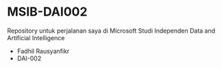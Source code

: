 # MSIB-DAI002
Repository untuk perjalanan saya di Microsoft Studi Independen Data and Artificial Intelligence

- Fadhil Rausyanfikr
- DAI-002
